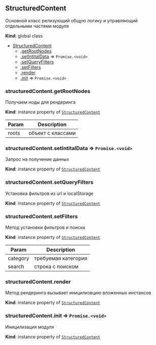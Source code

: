<a name="StructuredContent"></a>

## StructuredContent
Основной класс релизующий общую логику и управляющий  отдельными частями модуля

**Kind**: global class  

* [StructuredContent](#StructuredContent)
    * [.getRootNodes](#StructuredContent+getRootNodes)
    * [.setIntitalData](#StructuredContent+setIntitalData) ⇒ <code>Promise.&lt;void&gt;</code>
    * [.setQueryFilters](#StructuredContent+setQueryFilters)
    * [.setFilters](#StructuredContent+setFilters)
    * [.render](#StructuredContent+render)
    * [.init](#StructuredContent+init) ⇒ <code>Promise.&lt;void&gt;</code>

<a name="StructuredContent+getRootNodes"></a>

### structuredContent.getRootNodes
Получаем ноды для рендеринга

**Kind**: instance property of [<code>StructuredContent</code>](#StructuredContent)  

| Param | Description |
| --- | --- |
| roots | объект с классами |

<a name="StructuredContent+setIntitalData"></a>

### structuredContent.setIntitalData ⇒ <code>Promise.&lt;void&gt;</code>
Запрос на получение данных

**Kind**: instance property of [<code>StructuredContent</code>](#StructuredContent)  
<a name="StructuredContent+setQueryFilters"></a>

### structuredContent.setQueryFilters
Установка  фильтров из url  и localStorage

**Kind**: instance property of [<code>StructuredContent</code>](#StructuredContent)  
<a name="StructuredContent+setFilters"></a>

### structuredContent.setFilters
Метод установки фильтров и поиска

**Kind**: instance property of [<code>StructuredContent</code>](#StructuredContent)  

| Param | Description |
| --- | --- |
| category | требуемая категория |
| search | строка с поиском |

<a name="StructuredContent+render"></a>

### structuredContent.render
Метод рендеринга вызывает иницилизвцию вложенных инстансов

**Kind**: instance property of [<code>StructuredContent</code>](#StructuredContent)  
<a name="StructuredContent+init"></a>

### structuredContent.init ⇒ <code>Promise.&lt;void&gt;</code>
Иницилизация модуля

**Kind**: instance property of [<code>StructuredContent</code>](#StructuredContent)  
